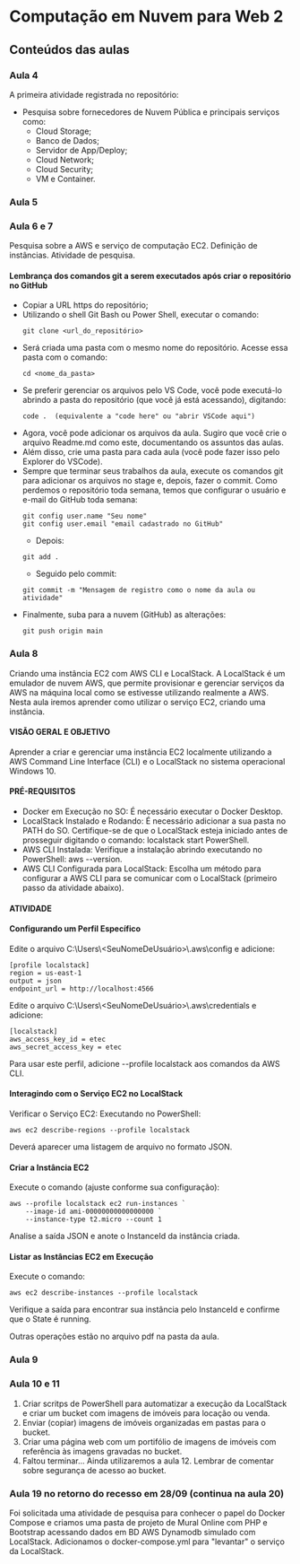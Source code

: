 # Computação em Nuvem para Web 2
## Conteúdos das aulas

### Aula 4
A primeira atividade registrada no repositório:
* Pesquisa sobre fornecedores de Nuvem Pública e principais serviços como:
    - Cloud Storage;
    - Banco de Dados;
    - Servidor de App/Deploy;
    - Cloud Network;
    - Cloud Security;
    - VM e Container.

### Aula 5


### Aula 6 e 7
Pesquisa sobre a AWS e serviço de computação EC2. Definição de instâncias. Atividade de pesquisa.

#### Lembrança dos comandos git a serem executados após criar o repositório no GitHub
* Copiar a URL https do repositório;
* Utilizando o shell Git Bash ou Power Shell, executar o comando:
    ```
    git clone <url_do_repositório>
    ```
* Será criada uma pasta com o mesmo nome do repositório. Acesse essa pasta com o comando:
    ```
    cd <nome_da_pasta>
    ```
* Se preferir gerenciar os arquivos pelo VS Code, você pode executá-lo abrindo a pasta do repositório (que você já está acessando), digitando:
    ```
    code .  (equivalente a "code here" ou "abrir VSCode aqui")
    ```
* Agora, você pode adicionar os arquivos da aula. Sugiro que você crie o arquivo Readme.md como este, documentando os assuntos das aulas.
* Além disso, crie uma pasta para cada aula (você pode fazer isso pelo Explorer do VSCode).
* Sempre que terminar seus trabalhos da aula, execute os comandos git para adicionar os arquivos no stage e, depois, fazer o commit. Como perdemos o repositório toda semana, temos que configurar o usuário e e-mail do GitHub toda semana:
    ```
    git config user.name "Seu nome"
    git config user.email "email cadastrado no GitHub"
    ```  
    - Depois:
    ```
    git add .
    ```
    - Seguido pelo commit:
    ```
    git commit -m "Mensagem de registro como o nome da aula ou atividade"
    ```
* Finalmente, suba para a nuvem (GitHub) as alterações:
    ```
    git push origin main
    ```

### Aula 8

Criando uma instância EC2 com AWS CLI e LocalStack. A LocalStack é um emulador de nuvem AWS, que permite provisionar e gerenciar serviços da AWS na máquina local como se estivesse utilizando realmente a AWS. Nesta aula iremos aprender como utilizar o serviço EC2, criando uma instância.

#### VISÃO GERAL E OBJETIVO
Aprender a criar e gerenciar uma instância EC2 localmente utilizando a AWS Command Line Interface (CLI) e o LocalStack no sistema operacional Windows 10.

#### PRÉ-REQUISITOS
* Docker em Execução no SO: É necessário executar o Docker Desktop.
* LocalStack Instalado e Rodando: É necessário adicionar a sua pasta no PATH do SO. Certifique-se de que o LocalStack esteja iniciado antes de prosseguir digitando o comando: localstack start PowerShell.
* AWS CLI Instalada: Verifique a instalação abrindo executando no PowerShell: aws --version.
* AWS CLI Configurada para LocalStack: Escolha um método para configurar a AWS CLI para se comunicar com o LocalStack (primeiro passo da atividade abaixo).

#### ATIVIDADE

#### Configurando um Perfil Específico
Edite o arquivo C:\Users\\<SeuNomeDeUsuário>\\.aws\config e adicione:
```
[profile localstack]
region = us-east-1
output = json
endpoint_url = http://localhost:4566
```

Edite o arquivo C:\Users\\<SeuNomeDeUsuário>\\.aws\credentials e adicione: 
``` 
[localstack]
aws_access_key_id = etec
aws_secret_access_key = etec 
```
Para usar este perfil, adicione --profile localstack aos comandos da AWS CLI.

#### Interagindo com o Serviço EC2 no LocalStack
Verificar o Serviço EC2: Executando no PowerShell:
```
aws ec2 describe-regions --profile localstack
```
Deverá aparecer uma listagem de arquivo no formato JSON.

#### Criar a Instância EC2
Execute o comando (ajuste conforme sua configuração): 
```
aws --profile localstack ec2 run-instances `
	--image-id ami-00000000000000000 `
	--instance-type t2.micro --count 1
```
Analise a saída JSON e anote o InstanceId da instância criada.


#### Listar as Instâncias EC2 em Execução

Execute o comando:
```
aws ec2 describe-instances --profile localstack
```
Verifique a saída para encontrar sua instância pelo InstanceId e confirme que o State é running.

Outras operações estão no arquivo pdf na pasta da aula.

### Aula 9

### Aula 10 e 11
1) Criar scritps de PowerShell para automatizar a execução da LocalStack e criar um bucket com imagens de imóveis para locação ou venda.
2) Enviar (copiar) imagens de imóveis organizadas em pastas para o bucket.
3) Criar uma página web com um portifólio de imagens de imóveis com referência às imagens gravadas no bucket.
4) Faltou terminar... Ainda utilizaremos a aula 12. Lembrar de comentar sobre segurança de acesso ao bucket.

### Aula 19 no retorno do recesso em 28/09 (continua na aula 20)
Foi solicitada uma atividade de pesquisa para conhecer o papel do Docker Compose e criamos uma pasta de projeto de Mural Online com PHP e Bootstrap acessando dados em BD AWS Dynamodb simulado com LocalStack. Adicionamos o docker-compose.yml para "levantar" o serviço da LocalStack.

